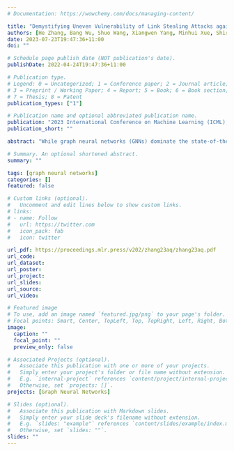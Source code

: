 ```yaml
---
# Documentation: https://wowchemy.com/docs/managing-content/

title: "Demystifying Uneven Vulnerability of Link Stealing Attacks against Graph Neural Networks"
authors: [He Zhang, Bang Wu, Shuo Wang, Xiangwen Yang, Minhui Xue, Shirui Pan, Xingliang Yuan]
date: 2023-07-23T19:47:36+11:00
doi: ""

# Schedule page publish date (NOT publication's date).
publishDate: 2022-04-24T19:47:36+11:00

# Publication type.
# Legend: 0 = Uncategorized; 1 = Conference paper; 2 = Journal article;
# 3 = Preprint / Working Paper; 4 = Report; 5 = Book; 6 = Book section;
# 7 = Thesis; 8 = Patent
publication_types: ["1"]

# Publication name and optional abbreviated publication name.
publication: "2023 International Conference on Machine Learning (ICML), Honolulu, Hawaii, USA, July 23 - July 29, 2023 (CORE A*)"
publication_short: ""

abstract: "While graph neural networks (GNNs) dominate the state-of-the-art for exploring graphs in real-world applications, they have been shown to be vulnerable to a growing number of privacy attacks. For instance, link stealing is a well-known membership inference attack (MIA) on edges that infers the presence of an edge in a GNN's training graph. Recent studies on independent and identically distributed data (e.g., images) have empirically demonstrated that individuals from different groups suffer from different levels of privacy risks to MIAs, i.e., uneven vulnerability. However, theoretical evidence of such uneven vulnerability is missing. In this paper, we first present theoretical evidence of the uneven vulnerability of GNNs to link stealing attacks, which lays the foundation for demystifying such uneven risks among different groups of edges. We further demonstrate a group-based attack paradigm to expose the practical privacy harm to GNN users derived from the uneven vulnerability of edges. Finally, we empirically validate the existence of obvious uneven vulnerability on nine real-world datasets (e.g., about 25% AUC difference between different groups in the Credit graph). Compared with existing methods, the outperformance of our group-based attack paradigm confirms that customising different strategies for different groups results in more effective privacy attacks."

# Summary. An optional shortened abstract.
summary: ""

tags: [graph neural networks]
categories: []
featured: false

# Custom links (optional).
#   Uncomment and edit lines below to show custom links.
# links:
# - name: Follow
#   url: https://twitter.com
#   icon_pack: fab
#   icon: twitter

url_pdf: https://proceedings.mlr.press/v202/zhang23aq/zhang23aq.pdf
url_code: 
url_dataset:
url_poster:
url_project:
url_slides:
url_source:
url_video:

# Featured image
# To use, add an image named `featured.jpg/png` to your page's folder. 
# Focal points: Smart, Center, TopLeft, Top, TopRight, Left, Right, BottomLeft, Bottom, BottomRight.
image:
  caption: ""
  focal_point: ""
  preview_only: false

# Associated Projects (optional).
#   Associate this publication with one or more of your projects.
#   Simply enter your project's folder or file name without extension.
#   E.g. `internal-project` references `content/project/internal-project/index.md`.
#   Otherwise, set `projects: []`.
projects: [Graph Neural Networks]

# Slides (optional).
#   Associate this publication with Markdown slides.
#   Simply enter your slide deck's filename without extension.
#   E.g. `slides: "example"` references `content/slides/example/index.md`.
#   Otherwise, set `slides: ""`.
slides: ""
---
```


